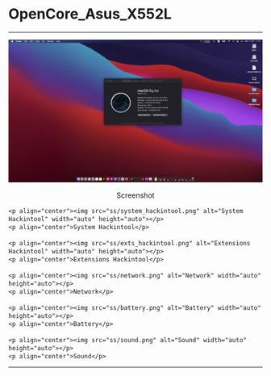 # OpenCore_Asus_X552L

<hr>
    <p align="center"><img src="ss/ss.png" alt="Home Screen" width="auto" height="auto"></p>
    <p align="center">Screenshot</p>

    <p align="center"><img src="ss/system_hackintool.png" alt="System Hackintool" width="auto" height="auto"></p>
    <p align="center">System Hackintool</p>

    <p align="center"><img src="ss/exts_hackintool.png" alt="Extensions Hackintool" width="auto" height="auto"></p>
    <p align="center">Extensions Hackintool</p>

    <p align="center"><img src="ss/network.png" alt="Network" width="auto" height="auto"></p>
    <p align="center">Network</p>

    <p align="center"><img src="ss/battery.png" alt="Battery" width="auto" height="auto"></p>
    <p align="center">Battery</p>

    <p align="center"><img src="ss/sound.png" alt="Sound" width="auto" height="auto"></p>
    <p align="center">Sound</p>
<hr>
 
